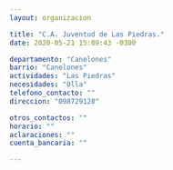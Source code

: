```yaml
---
layout: organizacion

title: "C.A. Juventud de Las Piedras."
date: 2020-05-21 15:09:43 -0300

departamento: "Canelones"
barrio: "Canelones"
actividades: "Las Piedras"
necesidades: "Olla"
telefono_contacto: ""
direccion: "098729120"

otros_contactos: ""
horario: ""
aclaraciones: ""
cuenta_bancaria: ""

---
```

